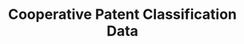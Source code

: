 ---
bigquery: https://console.cloud.google.com/bigquery?p=patents-public-data&d=cpc&page=dataset
citation: '“Cooperative Patent Classification” by the EPO and USPTO, for public use. '
contributors: EPO, USPTO
cost: None
description: Cooperative Patent Classification Data contains the scheme and definitions
  of the Cooperative Patent Classification system for classifying patent documents.
  The CPC is the result of a partnership between the EPO and the USPTO in their joint
  effort to develop a common, internationally compatible classification system for
  technical documents, in particular patent publications, which will be used by both
  offices in the patent granting process
documentation: https://www.cooperativepatentclassification.org/cpcSchemeAndDefinitions
last_edit: Mon, 04 Apr 2022 19:07:06 GMT
location: https://www.cooperativepatentclassification.org/index
maintained_by: USPTO, EPO
schema_fields: '[''ipc_concordant'', ''limiting_references'', ''childGroups'', ''title_part'',
  ''synonyms'', ''informative_references'', ''limitingReferences'', ''symbol'', ''informativeReferences'',
  ''sizeCache'', ''application_references'', ''applicationReferences'', ''additional_only'',
  ''breakdown_code'', ''date_revised'', ''breakdownCode'', ''title_full'', ''residual_references'',
  ''titlePart'', ''status'', ''parents'', ''not_allocatable'', ''ipcConcordant'',
  ''child_groups'', ''children'', ''titleFull'', ''definition'', ''glossary'', ''dateRevised'',
  ''residualReferences'', ''notAllocatable'', ''level'']'
shortname: cooperative_patent_classification
tags:
- patents
- science
title: Cooperative Patent Classification Data
uuid: 984374a7-16e9-4b35-9445-458daceb01bf
---